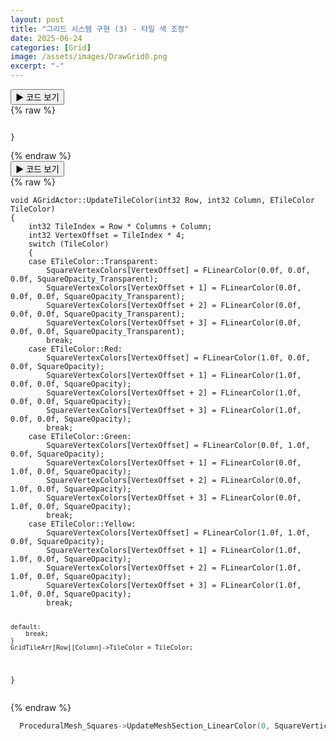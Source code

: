 ```yaml
---
layout: post
title: "그리드 시스템 구현 (3) - 타일 색 조정"
date: 2025-06-24
categories: [Grid]
image: /assets/images/DrawGrid0.png
excerpt: "-"
---
```


<div class="code-toggle">
  <button class="toggle-btn" onclick="this.nextElementSibling.classList.toggle('collapsed')">
    ▶ 코드 보기
  </button>
  <div class="code-block collapsed">
{% raw %}
<pre><code class="language-cpp">
}
</code></pre>
{% endraw %}
  </div>
</div>
  
<div class="code-toggle">
  <button class="toggle-btn" onclick="this.nextElementSibling.classList.toggle('collapsed')">
    ▶ 코드 보기
  </button>
  <div class="code-block collapsed">
{% raw %}
<pre><code class="language-cpp">void AGridActor::UpdateTileColor(int32 Row, int32 Column, ETileColor TileColor)
{
	int32 TileIndex = Row * Columns + Column;
	int32 VertexOffset = TileIndex * 4;
	switch (TileColor)
	{
	case ETileColor::Transparent:
		SquareVertexColors[VertexOffset] = FLinearColor(0.0f, 0.0f, 0.0f, SquareOpacity_Transparent);
		SquareVertexColors[VertexOffset + 1] = FLinearColor(0.0f, 0.0f, 0.0f, SquareOpacity_Transparent);
		SquareVertexColors[VertexOffset + 2] = FLinearColor(0.0f, 0.0f, 0.0f, SquareOpacity_Transparent);
		SquareVertexColors[VertexOffset + 3] = FLinearColor(0.0f, 0.0f, 0.0f, SquareOpacity_Transparent);
		break;
	case ETileColor::Red:
		SquareVertexColors[VertexOffset] = FLinearColor(1.0f, 0.0f, 0.0f, SquareOpacity);
		SquareVertexColors[VertexOffset + 1] = FLinearColor(1.0f, 0.0f, 0.0f, SquareOpacity);
		SquareVertexColors[VertexOffset + 2] = FLinearColor(1.0f, 0.0f, 0.0f, SquareOpacity);
		SquareVertexColors[VertexOffset + 3] = FLinearColor(1.0f, 0.0f, 0.0f, SquareOpacity);
		break;
	case ETileColor::Green:
		SquareVertexColors[VertexOffset] = FLinearColor(0.0f, 1.0f, 0.0f, SquareOpacity);
		SquareVertexColors[VertexOffset + 1] = FLinearColor(0.0f, 1.0f, 0.0f, SquareOpacity);
		SquareVertexColors[VertexOffset + 2] = FLinearColor(0.0f, 1.0f, 0.0f, SquareOpacity);
		SquareVertexColors[VertexOffset + 3] = FLinearColor(0.0f, 1.0f, 0.0f, SquareOpacity);
		break;
	case ETileColor::Yellow:
		SquareVertexColors[VertexOffset] = FLinearColor(1.0f, 1.0f, 0.0f, SquareOpacity);
		SquareVertexColors[VertexOffset + 1] = FLinearColor(1.0f, 1.0f, 0.0f, SquareOpacity);
		SquareVertexColors[VertexOffset + 2] = FLinearColor(1.0f, 1.0f, 0.0f, SquareOpacity);
		SquareVertexColors[VertexOffset + 3] = FLinearColor(1.0f, 1.0f, 0.0f, SquareOpacity);
		break;

	default:
		break;
	}
	GridTileArr[Row][Column]->TileColor = TileColor;
}
</code></pre>
{% endraw %}
  </div>
</div>

```cpp
  ProceduralMesh_Squares->UpdateMeshSection_LinearColor(0, SquareVertices, SquareNormals, SquareUV0, SquareVertexColors, {}, false);
```
  
